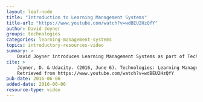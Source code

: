 ```yaml
---
layout: leaf-node
title: "Introduction to Learning Management Systems"
title-url: "https://www.youtube.com/watch?v=wdBEU2HzQfY"
author: David Joyner
groups: technologies
categories: learning-management-systems
topics: introductory-resources-video
summary: >
    David Joyner introduces Learning Management Systems as part of Technologies.
cite: >
    Joyner, D. & Udacity. (2016, June 6). Technologies: Learning Management Systems Introductory Video.
    Retrieved from https://www.youtube.com/watch?v=wdBEU2HzQfY
pub-date: 2016-06-06
added-date: 2016-06-06
resource-type: video
---
```

